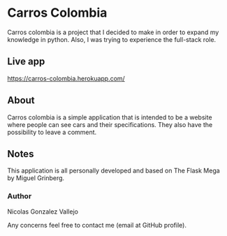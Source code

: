 # Carros Colombia

Carros colombia is a project that I decided to make in order to expand my knowledge in python. Also, I was trying to experience the full-stack role.

## Live app
https://carros-colombia.herokuapp.com/

## About
Carros colombia is a simple application that is intended to be a website where people can see cars and their specifications. They also have the possibility to leave a comment.


## Notes
This application is all personally developed and based on The Flask Mega by Miguel Grinberg.

### Author
Nicolas Gonzalez Vallejo

Any concerns feel free to contact me (email at GitHub profile).

